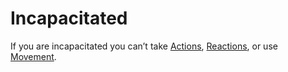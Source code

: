 ---
---

# Incapacitated

If you are incapacitated you can’t take [Actions](../Game%20Procedures/Action.md), [Reactions](../Game%20Procedures/Reaction.md), or use [Movement](../Game%20Procedures/Movement.md).
